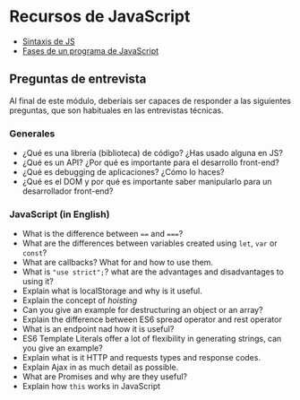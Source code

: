 # Recursos de JavaScript

- [Sintaxis de JS](2_sintaxis_de_js.md)
- [Fases de un programa de JavaScript](2_fases_de_un_programa_js.md)

## Preguntas de entrevista

Al final de este módulo, deberíais ser capaces de responder a las siguientes preguntas, que son habituales en las entrevistas técnicas.

### Generales

- ¿Qué es una librería (biblioteca) de código? ¿Has usado alguna en JS?
- ¿Qué es un API? ¿Por qué es importante para el desarrollo front-end?
- ¿Qué es debugging de aplicaciones? ¿Cómo lo haces?
- ¿Qué es el DOM y por qué es importante saber manipularlo para un desarrollador front-end?

### JavaScript (in English)

- What is the difference between `==` and `===`?
- What are the differences between variables created using `let`, `var` or `const`?
- What are callbacks? What for and how to use them.
- What is `"use strict";`? what are the advantages and disadvantages to using it?
- Explain what is localStorage and why is it useful.
- Explain the concept of _hoisting_
- Can you give an example for destructuring an object or an array?
- Explain the difference between ES6 spread operator and rest operator
- What is an endpoint nad how it is useful?
- ES6 Template Literals offer a lot of flexibility in generating strings, can you give an example?
- Explain what is it HTTP and requests types and response codes.
- Explain Ajax in as much detail as possible.
- What are Promises and why are they useful?
- Explain how `this` works in JavaScript

